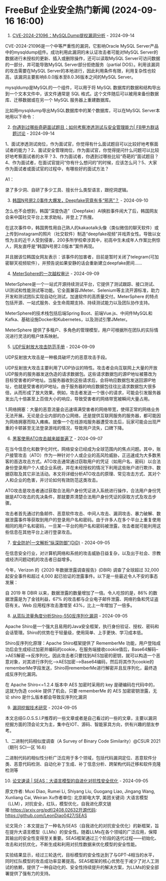 # FreeBuf 企业安全热门新闻 (2024-09-16 16:00)

1. [CVE-2024-21096：MySQLDump提权漏洞分析](https://www.freebuf.com/vuls/411090.html) - 2024-09-14

CVE-2024-21096是一个中等严重性的漏洞，它影响Oracle MySQL Server产品中的mysqldump组件。成功利用此漏洞的未认证攻击者可能对MySQL Server的数据进行未授权的更新、插入或删除操作，还可以读取MySQL Server可访问数据的一部分，并可能导致MySQL Server部分拒绝服务（partial DOS）。利用该漏洞的攻击需要在MySQL Server的本地进行，因此利用条件有限，利用复杂性也较高，该漏洞主要影响8.0.0版本至8.0.36版本之间的MySQL Server。

mysqldump是MySQL的一个组件，可以用于将 MySQL 数据库的数据和结构导出到一个文本文件中，该文件通常是 SQL 格式。这个文件随后可以被用来备份数据库、迁移数据或在另一个 MySQL 服务器上重建数据库。

比如用mysqldump导出MySQL数据库中的某个数据库，可以在MySQL Server本地用以下命令：

2. [你遇到过哪些奇葩面试题目；如何考察渗透测试与安全管理能力| FB甲方群话题讨论](https://www.freebuf.com/articles/neopoints/411030.html) - 2024-09-14

1、面试渗透测试岗位，作为面试官，你觉得有什么面试题目可以比较好地考察面试者的能力？2、面试安全管理岗位，作为面试官，你觉得提问什么问题可以比较好地考察面试者的水平？3、作为面试者，你遇到过哪些比较“奇葩的”面试题目？4、作为面试者，在面试官提问“你有什么想问的”的时候，应该怎么问？5、大家作为面试者或面试官的过程中，有哪些好的面试方法？

A1：

录了多少洞、自研了多少工具、擅长什么类型语言，跟挖洞逻辑。

3. [韩国N号房2.0事件大爆发，Deepfake究竟有多“邪恶”？](https://www.freebuf.com/articles/neopoints/410664.html) - 2024-09-10

怎么也不会想到，韩国“深度伪造”（Deepfake）AI换脸事件闹大了后，韩国网友会来中国社交平台上发求助帖，并登上了热搜。

在这次事件中，韩国男性用自己熟人的kakaotalk头像（类似微信的聊天软件）或上传到instagram的照片（社交软件）制造“deepfake视频”并戏弄女性。导致以女性为主的近千人受到侵害，200多所学校牵涉其中，初高中生未成年人作案比例惊人，网友直呼是“韩国N号房2.0版本”案件再现。

并且据该位韩国女网友表示：该事件的加害者，目前是暂时关闭了telegram(可加密聊天视频软件），并预告说如果安静的话会重新建立deepfake房间......

4. [MeterSphere的一次越权审计](https://www.freebuf.com/vuls/410531.html) - 2024-09-09

MeterSphere是一个一站式开源持续测试平台，它提供了测试跟踪、接口测试、UI测试和性能测试等功能。它全面兼容JMeter、Selenium等主流开源标准，助力开发和测试团队实现自动化测试，加速软件的高质量交付。MeterSphere 的特点包括开源、一站式服务、全生命周期支持、持续测试能力以及团队协作支持。

MeterSphere的技术栈包括后端Spring Boot、前端Vue.js、中间件MySQL和Kafka、基础设施Docker和Kubernetes，以及测试引擎JMeter。

MeterSphere 提供了多租户、多角色的管理模型，用户可根据所在团队的实际情况进行灵活的租户体系映射。

5. [UDP反射放大攻击防范手册](https://www.freebuf.com/articles/network/410528.html) - 2024-09-09

UDP反射放大攻击是一种极具破坏力的恶意攻击手段。

UDP反射放大攻击主要利用了UDP协议的特性。攻击者会向互联网上大量的开放UDP服务的服务器发送伪造的请求数据包。这些请求数据包的源IP地址被篡改为目标受害者的IP地址。当服务器收到这些请求后，会将响应数据包发送回源IP地址，也就是受害者的IP地址。由于服务器的响应数据包往往比请求数据包大很多倍，从而形成了放大效果。例如，攻击者发送一个很小的请求，可能会引发服务器发出几十倍甚至上百倍大小的响应，导致受害者的网络带宽被瞬间大量占用。

1.网络拥塞：大量的恶意流量会迅速填满受害者的网络带宽，使得正常的网络业务无法开展。无论是企业内部的办公网络，还是提供互联网服务的服务器，都可能因为网络拥塞而陷入瘫痪。就像一个在线游戏服务器遭受攻击后，玩家可能会出现严重的卡顿甚至无法登录游戏的情况，导致用户流失，口碑下降。

6. [黑客使用ATO攻击越来越普遍了](https://www.freebuf.com/articles/neopoints/410493.html) - 2024-09-07

在当今信息化和数字化时代，网络安全已经成为全球范围内的焦点问题。其中，账户接管攻击（ATO）作为一种针对个人或企业的高风险威胁，正迅速成为大多数黑客的首选攻击方式。ATO攻击通常通过窃取用户的凭证（如用户名、密码）以合法身份登录用户个人或企业系统，并在未经授权的情况下利用这些账户进行欺诈、数据窃取及其它非法活动。本文将详细分析ATO攻击的原理、常见攻击方式、其对个人和企业的危害，并讨论如何有效防范这类攻击。

ATO攻击是攻击者通过获取合法用户身份凭证进入系统进行操作，合法用户身份凭据是ATO攻击的先决条件，那就要弄清楚合法用户身份凭证的获取方式及攻击步骤。

攻击者首先通过钓鱼邮件、恶意软件攻击、中间人攻击、漏洞攻击、暴力破解、数据泄露事件等获取到用户的登录用户名和密码。由于许多人在多个平台上重复使用相同的用户名和密码，一旦某一平台的用户名和密码被泄露，攻击者就可能利用这些信息在其他平台上进行登录攻击。

7. [安全防护|一文解析“纵深防御”(DiD)](https://www.freebuf.com/articles/es/410345.html) - 2024-09-05

在信息安全行业，对计算机网络和系统的攻击威胁日益复杂，以及出于社会、宗教或经济问题动机的攻击者日益增多。

今年，Verizon 的《2020 年数据泄露调查报告》(DBIR) 调查了全球超过 32,000 起安全事件和超过 4,000 起已验证的泄露事件。以下是一些最近令人不安的事态发展：

自 2019 年 DBIR 以来，数据泄露的数量增加了一倍。令人吃惊的是，86% 的数据泄露是为了金钱利益，67% 的攻击都与企业电子邮件泄露、网络钓鱼和凭证盗窃有关。Web 应用程序攻击激增至 43%，比上一年增加了一倍多。

8. [从蓝队流量角度分析Shiro-550反序列化漏洞](https://www.freebuf.com/vuls/410346.html) - 2024-09-05

Apache Shiro是一个强大且易用的Java安全框架，执行身份验证、授权、密码和会话管理。Shiro的优势在于轻量级，使用简单、上手更快、学习成本低。

Shiro反序列化原理：Apache Shiro框架提供了 RememberMe 功能，用户登陆成功后会生成经过加密并编码的cookie，在服务端接收cookie值后，Base64解码–>AES解密–>反序列化。因此攻击者只要找到AES加密的密钥，就可以构造一个恶意对象，对其进行序列化–>AES加密–>Base64编码，然后将其作为cookie的rememberMe字段发送，Shiro将rememberMe进行解密并且反序列化，最终造成反序列化漏洞。

在 Apache Shiro<=1.2.4 版本中 AES 加密时采用的 key 是硬编码在代码中的，这就为伪造 cookie 提供了机会。只要 rememberMe 的 AES 加密密钥泄露，无论 shiro 是什么版本都会导致反序列化漏洞

9. [漏洞挖掘技术研究](https://www.freebuf.com/vuls/410262.html) - 2024-09-05

本文总结G.O.S.S.I.P推荐的一些文章或者是自己看过的一些的文章，主要以漏洞挖掘方面的顶会论文为主，集中在IOT、源码、智能家具方向，供有兴趣的朋友参考。

1、二进制代码相似度调查（A Survey of Binary Code Similarity）@CSUR 2021（期刊 SCI一区 16.6）

二进制代码的相似性分析广泛应用于多个领域，包括代码漏洞定位、恶意软件分类、恶意代码检测、自动化补丁生成、补丁信息分析、跨架构代码迁移和软件克隆检测等

10. [论文速读 | SEAS：大语言模型的自进化对抗性安全优化](https://www.freebuf.com/articles/network/410327.html) - 2024-09-05

原文作者: Muxi Diao, Rumei Li, Shiyang Liu, Guogang Liao, Jingang Wang, Xunliang Cai, Weiran Xu作者单位: 北京邮电大学, 美团关键词: 大语言模型（LLM），对抗安全，红队，模型优化，自我进化原文链接:https://arxiv.org/pdf/2408.02632开源代码: https://github.com/LeonDiao0427/SEAS

论文简介：本文提出了一种名为SEAS（自我进化的对抗安全优化）的新框架，旨在提升大语言模型（LLMs）的安全性。随着LLMs在各个领域的广泛应用，保障其输出的安全性变得至关重要。SEAS框架通过三个阶段的迭代过程——初始化、攻击和对抗优化，不断生成和利用对抗性数据来优化模型的安全性能。

实验结果显示，经过三轮迭代，目标模型的安全性达到了与GPT-4相当的水平，同时红队模型的攻击成功率显著提高。SEAS框架的核心优势在于减少了对人工测试的依赖，提供了一种自动化的、安全性持续提升的解决方案，为LLMs的安全部署提供了强有力的支持。

